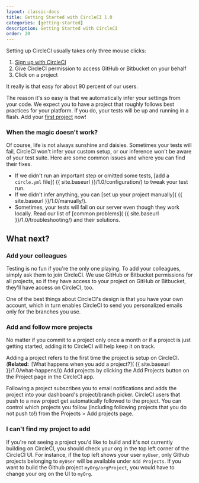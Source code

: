 ```yaml
---
layout: classic-docs
title: Getting Started with CircleCI 1.0
categories: [getting-started]
description: Getting Started with CircleCI
order: 20
---
```


Setting up CircleCI usually takes only three mouse clicks:

1.  [Sign up with CircleCI](https://circleci.com/signup/)
2.  Give CircleCI permission to access GitHub or Bitbucket on your behalf
3.  Click on a project

It really is that easy for about 90 percent of our users.

The reason it's so easy is that we automatically infer your settings from your code.
We expect you to have a project that roughly follows best practices for your platform.
If you do, your tests will be up and running in a flash.
Add
your [first project](https://circleci.com/dashboard) now!

### When the magic doesn't work?

Of course, life is not always sunshine and daisies.
Sometimes your tests will fail, CircleCI won't infer your custom setup, or our inference won't be aware of your test suite.
Here are some common issues and where you can find their fixes.

*   If we didn't run an important step or omitted some tests,
    [add a `circle.yml` file]( {{ site.baseurl }}/1.0/configuration/)
    to tweak your test run.
*   If we didn't infer anything, you can [set up your project manually]( {{ site.baseurl }}/1.0/manually/).
*   Sometimes, your tests will fail on our server even though they work locally.
    Read our list of [common problems]( {{ site.baseurl }}/1.0/troubleshooting/) and their solutions.

## What next?

### Add your colleagues

Testing is no fun if you're the only one playing.
To add your colleagues, simply ask them to join CircleCI.
We use GitHub or Bitbucket permissions for all projects, so if they have access to your project on GitHub or Bitbucket, they'll have access on CircleCI, too.

One of the best things about CircleCI's design is that you have your own account, which in turn enables CircleCI to send you personalized emails only for the branches you use.

### Add and follow more projects

No matter if you commit to a project only once a month or if a project is just getting started, adding it to CircleCI will help keep it on track. 

Adding a project refers to the first time the project is setup on CircleCI.
(**Related: &nbsp;**[What happens when you add a project?]( {{ site.baseurl }}/1.0/what-happens/))
Add projects by clicking the Add Projects button on the Project page in the CircleCI app.

Following a project subscribes you to email notifications and adds the project into your dashboard's project/branch picker. CircleCI users that push to a new project get automatically followed to the project. You can control which projects you follow (including following projects that you do not push to!) from the Projects > Add projects page.


### I can't find my project to add

If you're not seeing a project you'd like to build and it's not currently building on CircleCI, you should check your org in the top left corner of the CircleCI UI.  For instance, if the top left shows your user `myUser`, only Github projects belonging to `myUser` will be available under `Add Projects`.  If you want to build the Github project `myOrg/orgProject`, you would have to change your org on the UI to `myOrg`.
